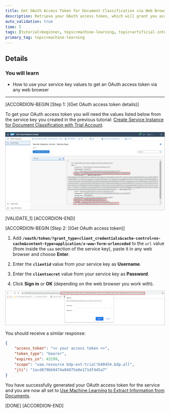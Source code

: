 ```yaml
---
title: Get OAuth Access Token for Document Classification via Web Browser
description: Retrieve your OAuth access token, which will grant you access to the service APIs.
auto_validation: true
time: 5
tags: [tutorial>beginner, topic>machine-learning, topic>artificial-intelligence, products>sap-cloud-platform, products>sap-ai-business-services, products>document-classification]
primary_tag: topic>machine-learning
---
```


## Details
### You will learn
  - How to use your service key values to get an OAuth access token via any web browser

---

[ACCORDION-BEGIN [Step 1: ](Get OAuth access token details)]

To get your OAuth access token you will need the values listed below from the service key you created in the previous tutorial: [Create Service Instance for Document Classification with Trial Account](cp-aibus-dc-service-instance).

![Service Keys](service-key-details.png)

[VALIDATE_1]
[ACCORDION-END]


[ACCORDION-BEGIN [Step 2: ](Get OAuth access token)]

1. Add **`/oauth/token/?grant_type=client_credentials&cache-control=no-cache&content-type=application/x-www-form-urlencoded`** to the `url` value (from inside the `uaa` section of the service key), paste it in any web browser and choose **Enter**.

2. Enter the **`clientid`** value from your service key as **Username**.

3. Enter the **`clientsecret`** value from your service key as **Password**.

4. Click **Sign in** or **OK** (depending on the web browser you work with).

![OAuth Token](web-browser.png)

You should receive a similar response:

```JSON
{
    "access_token": "<< your access token >>",
    "token_type": "bearer",
    "expires_in": 43199,
    "scope": "uaa.resource bdp-ext-trial!b40454.bdp.all",
    "jti": "1acd879bb9474a04975e0e171df445a7"
}
```

You have successfully generated your OAuth access token for the service and you are now all set to [Use Machine Learning to Extract Information from Documents](cp-aibus-dox-swagger-ui).

[DONE]
[ACCORDION-END]
